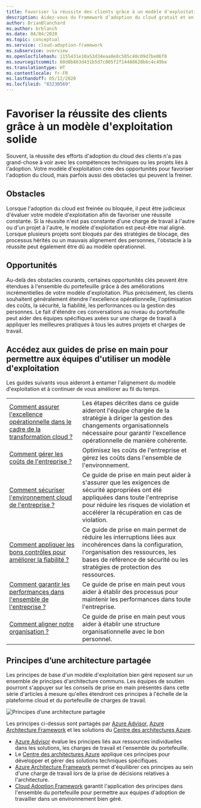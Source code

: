 ```yaml
---
title: Favoriser la réussite des clients grâce à un modèle d'exploitation solide
description: Aidez-vous du Framework d’adoption du cloud gratuit et en libre-service et d’autres outils pour prendre des décisions d’adoption du cloud qui assureront la réussite de vos clients.
author: BrianBlanchard
ms.author: brblanch
ms.date: 04/04/2020
ms.topic: conceptual
ms.service: cloud-adoption-framework
ms.subservice: overview
ms.openlocfilehash: 1155431e10a53d34eaa8e8c585c40c09d7be06f0
ms.sourcegitcommit: 60d8b863d431b5d7c005f2f14488620b6c4c49be
ms.translationtype: HT
ms.contentlocale: fr-FR
ms.lasthandoff: 05/12/2020
ms.locfileid: "83230569"
---
```

# <a name="enable-customer-success-with-a-sound-operating-model"></a>Favoriser la réussite des clients grâce à un modèle d'exploitation solide

Souvent, la réussite des efforts d'adoption du cloud des clients n'a pas grand-chose à voir avec les compétences techniques ou les projets liés à l'adoption. Votre modèle d'exploitation crée des opportunités pour favoriser l'adoption du cloud, mais parfois aussi des obstacles qui peuvent la freiner.

## <a name="blockers"></a>Obstacles

Lorsque l'adoption du cloud est freinée ou bloquée, il peut être judicieux d'évaluer votre modèle d'exploitation afin de favoriser une réussite constante. Si la réussite n'est pas constante d'une charge de travail à l'autre ou d'un projet à l'autre, le modèle d'exploitation est peut-être mal aligné. Lorsque plusieurs projets sont bloqués par des stratégies de blocage, des processus hérités ou un mauvais alignement des personnes, l'obstacle à la réussite peut également être dû au modèle opérationnel.

## <a name="opportunities"></a>Opportunités

Au-delà des obstacles courants, certaines opportunités clés peuvent être étendues à l'ensemble du portefeuille grâce à des améliorations incrémentielles de votre modèle d'exploitation. Plus précisément, les clients souhaitent généralement étendre l'excellence opérationnelle, l'optimisation des coûts, la sécurité, la fiabilité, les performances ou la gestion des personnes. Le fait d'étendre ces conversations au niveau du portefeuille peut aider des équipes spécifiques axées sur une charge de travail à appliquer les meilleures pratiques à tous les autres projets et charges de travail.

## <a name="get-start-guides-to-enable-teams-through-an-operating-model"></a>Accédez aux guides de prise en main pour permettre aux équipes d'utiliser un modèle d'exploitation

Les guides suivants vous aideront à entamer l'alignement du modèle d'exploitation et à continuer de vous améliorer au fil du temps.

|                                                                                     |                                                                                                                                |
|-------------------------------------------------------------------------------------|--------------------------------------------------------------------------------------------------------------------------------|
| [Comment assurer l'excellence opérationnelle dans le cadre de la transformation cloud ?](./operational-excellence.md)                   | Les étapes décrites dans ce guide aideront l'équipe chargée de la stratégie à diriger la gestion des changements organisationnels nécessaire pour garantir l'excellence opérationnelle de manière cohérente. |
| [Comment gérer les coûts de l'entreprise ?](./manage-costs.md)                                          | Optimisez les coûts de l'entreprise et gérez les coûts dans l'ensemble de l'environnement.                                                                           |
| [Comment sécuriser l'environnement cloud de l'entreprise ?](./security.md)             | Ce guide de prise en main peut aider à s'assurer que les exigences de sécurité appropriées ont été appliquées dans toute l'entreprise pour réduire les risques de violation et accélérer la récupération en cas de violation.                                       |
| [Comment appliquer les bons contrôles pour améliorer la fiabilité ?](./reliability.md)                   | Ce guide de prise en main permet de réduire les interruptions liées aux incohérences dans la configuration, l'organisation des ressources, les bases de référence de sécurité ou les stratégies de protection des ressources. |
| [Comment garantir les performances dans l'ensemble de l'entreprise ?](./performance.md)                               | Ce guide de prise en main peut vous aider à établir des processus pour maintenir les performances dans toute l'entreprise.                               |
| [Comment aligner notre organisation ?](./org-alignment.md)                               | Ce guide de prise en main peut vous aider à établir une structure organisationnelle avec le bon personnel.                               |

## <a name="shared-architecture-principles"></a>Principes d’une architecture partagée

Les principes de base d'un modèle d'exploitation bien géré reposent sur un ensemble de principes d'architecture communs. Les équipes de soutien pourront s'appuyer sur les conseils de prise en main présentés dans cette série d'articles à mesure qu'elles étendront ces principes à l'échelle de la plateforme cloud et du portefeuille de charges de travail.

![Principes d’une architecture partagée](../_images/shared-principles.png)

Les principes ci-dessus sont partagés par [Azure Advisor](https://docs.microsoft.com/azure/advisor/advisor-overview), [Azure Architecture Framework](https://docs.microsoft.com/azure/architecture/framework) et les solutions du [Centre des architectures Azure](https://docs.microsoft.com/azure/architecture).

- [Azure Advisor](https://docs.microsoft.com/azure/advisor/advisor-overview) évalue les principes liés aux ressources individuelles dans les solutions, les charges de travail et l'ensemble du portefeuille.
- Le [Centre des architectures Azure](https://docs.microsoft.com/azure/architecture) applique ces principes pour développer et gérer des solutions techniques spécifiques.
- [Azure Architecture Framework](https://docs.microsoft.com/azure/architecture/framework) permet d'équilibrer ces principes au sein d'une charge de travail lors de la prise de décisions relatives à l'architecture.
- [Cloud Adoption Framework](../index.yml) garantit l'application des principes dans l'ensemble du portefeuille pour permettre aux équipes d'adoption de travailler dans un environnement bien géré.
